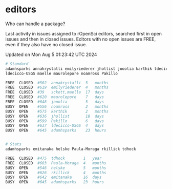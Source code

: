 # editors

Who can handle a package?

Last activity in issues assigned to rOpenSci editors, searched first in open
issues and then in closed issues. Editors with no open issues are FREE, even if
they also have no closed issue.


Updated on Mon Aug 5 01:23:42 UTC 2024

```bash
# Standard
adamhsparks annakrystalli emilyriederer jhollist jooolia karthik ldecicco
ldecicco-USGS maelle maurolepore noamross Pakillo

FREE  CLOSED  #502  annakrystalli  5   months
FREE  CLOSED  #619  emilyriederer  4   months
FREE  CLOSED  #39   sckott,maelle  17  days
FREE  CLOSED  #620  maurolepore    7   days
FREE  CLOSED  #648  jooolia        5   days
BUSY  OPEN    #556  noamross       2   months
BUSY  OPEN    #575  karthik        2   months
BUSY  OPEN    #636  jhollist       18  days
BUSY  OPEN    #599  Pakillo        6   days
BUSY  OPEN    #637  ldecicco-USGS  4   days
BUSY  OPEN    #645  adamhsparks    23  hours


# Stats
adamhsparks emitanaka helske Paula-Moraga rkillick tdhock

FREE  CLOSED  #475  tdhock        1   year
FREE  CLOSED  #603  Paula-Moraga  4   months
BUSY  OPEN    #546  helske        5   months
BUSY  OPEN    #626  rkillick      4   months
BUSY  OPEN    #642  emitanaka     16  days
BUSY  OPEN    #645  adamhsparks   23  hours
```
